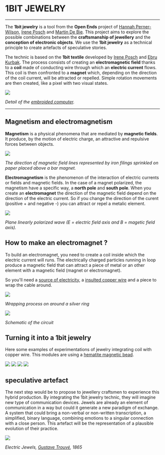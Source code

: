 # 1BIT JEWELRY

***

The **1bit jewelry** is a tool from the **Open Ends** project of [Hannah Perner-Wilson](https://www.plusea.at/?page_id=1605), [Irene Posch](http://www.ireneposch.net/) and [Martin De Bie](http://martindebie.com/). This project aims to explore the possible combinations between the **craftsmanship of jewellery** and the **conception of electronic objects**. We use the **1bit jewelry** as a technical principle to create artefacts of speculative stories.

The technic is based on the **1bit textile** developed by [Irene Posch](http://www.ireneposch.net/) and [Ebru Kurbak](https://ebrukurbak.net/). The process consists of creating an **electromagnetic field** thanks to a **coil** made of conducting wire through which an **electric current** flows. This coil is then confronted to a **magnet** which, depending on the direction of the coil current, will be attracted or repelled. Simple rotation movements are then created, like a pixel with two visual states. 

<img src=images/detail_embroidComputer.gif> 

*Detail of the [embroided computer](http://www.ireneposch.net/the-embroidered-computer/).* 

***

## Magnetism and electromagnetism

**Magnetism** is a physical phenomena that are mediated by **magnetic fields**. It produce, by the motion of electric charge, an attractive and repulsive forces between objects.

<img src=images/MagnetField.png>

*The direction of magnetic field lines represented by iron filings sprinkled on paper placed above a bar magnet.*

**Electromagnetism** is the phenomenon of the interaction of electric currents or fields and magnetic fields. In the case of a magnet polarized, the magnetism have a specific way, a **north pole** and **south pole**. When you create an **electromagnet** the direction of the magnetic field depend on the direction of the electric current. So if you change the direction of the curent (positive + and negative -) you can attract or repel a metalic element.

<img src=images/EM-Wave.gif>

*Plane linearly polarized wave (E = electric field axis and B = magetic field axis).*

## How to make an electromagnet ?

To build an electromagnet, you need to create a coil inside which the electric current will runs. The electrically charged particles running in loop produce a magnetic field that can attract a piece of metal or an other element with a magnetic field (magnet or electromagnet). 

So you'll need a [source of electricity](https://dicksondata.com/wp-content/uploads/2019/06/R007.jpg), a [insulted copper wire](https://docs.rs-online.com/817a/0900766b81292580.pdf) and a piece to wrap the cable around. 


<img src=images/coilSilver.jpg>

*Wrapping process on around a silver ring*

<img src=images/schematicCoilBead-150.png>

*Schematic of the circuit*

## Turning it into a 1bit jewelry

Here some examples of experimentations of jewelry integrating coil with copper wire. This modules are using a [hematite magnetic bead](https://www.crystal-creative.com/de/magnetperle-rund-10mm-jet-hematite.html).

 <img src=images/coilSilver2.jpg>

<img src=images/coilSilver3.jpg>

<img src=images/coilSilver4.jpg>

<img src=images/coilSilver5.jpg>

## speculative artefact

The next step would be to propose to jewellery craftsmen to experience this hybrid production. By integrating the 1bit jewelry technic, they will  imagine new type of communication devices. Jewels are already an element of communication in a way but could it generate a new paradigm of exchange. A system that could bring a non-verbal or non-written transcription, a simplified, binary language, combining emotions to a singular connection with a close person. This artefact will be the representation of a plausible evolution of their practice.

<img src=images/gustaveTrouve.jpg> 

*Electric Jewels, [Gustave Trouvé](https://en.wikipedia.org/wiki/Gustave_Trouv%C3%A9), 1865*


